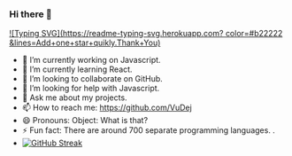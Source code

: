 ### Hi there 👋
[![Typing SVG](https://readme-typing-svg.herokuapp.com?	color=#b22222 &lines=Add+one+star+quikly.Thank+You)](https://git.io/typing-svg)

- 🔭 I’m currently working on Javascript.
- 🌱 I’m currently learning React.
- 👯 I’m looking to collaborate on GitHub.
- 🤔 I’m looking for help with Javascript.
- 💬 Ask me about my projects.
- 📫 How to reach me: https://github.com/VuDej
- 😄 Pronouns: Object: What is that?
- ⚡ Fun fact: There are around 700 separate programming languages. .
- [![GitHub Streak](http://github-readme-streak-stats.herokuapp.com?user=VuDEj&theme=highcontrast&date_format=M%20j%5B%2C%20Y%5D)](https://git.io/streak-stats)



